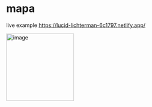 # mapa

live example https://lucid-lichterman-6c1797.netlify.app/

<img width="180" alt="image" src="https://user-images.githubusercontent.com/388386/133287107-9d6d6f08-35c6-46a0-99ed-44fbfaeece55.png">
